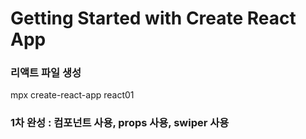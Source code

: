 # Getting Started with Create React App

### 리액트 파일 생성

mpx create-react-app react01

### 1차 완성 : 컴포넌트 사용, props 사용, swiper 사용
